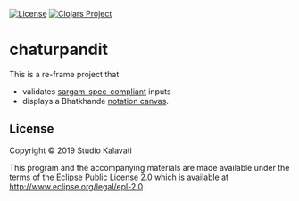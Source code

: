 [![License](https://img.shields.io/badge/License-Apache%202.0-blue.svg)](https://opensource.org/licenses/Apache-2.0) [![Clojars Project](https://img.shields.io/clojars/v/studiokalavati/chaturpandit.svg)](https://clojars.org/studiokalavati/chaturpandit)

# chaturpandit 

This is a re-frame project that 

- validates [sargam-spec-compliant](https://github.com/Studio-kalavati/sargam-spec) inputs 
- displays a Bhatkhande [notation canvas](https://github.com/Studio-kalavati/bhatkhande-notation).


## License

Copyright © 2019 Studio Kalavati

This program and the accompanying materials are made available under the
terms of the Eclipse Public License 2.0 which is available at
http://www.eclipse.org/legal/epl-2.0.
